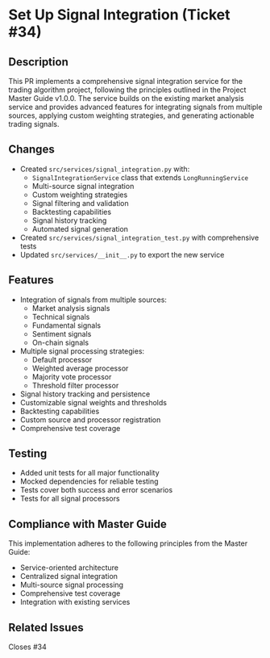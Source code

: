 # Set Up Signal Integration (Ticket #34)

## Description
This PR implements a comprehensive signal integration service for the trading algorithm project, following the principles outlined in the Project Master Guide v1.0.0. The service builds on the existing market analysis service and provides advanced features for integrating signals from multiple sources, applying custom weighting strategies, and generating actionable trading signals.

## Changes
- Created `src/services/signal_integration.py` with:
  - `SignalIntegrationService` class that extends `LongRunningService`
  - Multi-source signal integration
  - Custom weighting strategies
  - Signal filtering and validation
  - Backtesting capabilities
  - Signal history tracking
  - Automated signal generation
- Created `src/services/signal_integration_test.py` with comprehensive tests
- Updated `src/services/__init__.py` to export the new service

## Features
- Integration of signals from multiple sources:
  - Market analysis signals
  - Technical signals
  - Fundamental signals
  - Sentiment signals
  - On-chain signals
- Multiple signal processing strategies:
  - Default processor
  - Weighted average processor
  - Majority vote processor
  - Threshold filter processor
- Signal history tracking and persistence
- Customizable signal weights and thresholds
- Backtesting capabilities
- Custom source and processor registration
- Comprehensive test coverage

## Testing
- Added unit tests for all major functionality
- Mocked dependencies for reliable testing
- Tests cover both success and error scenarios
- Tests for all signal processors

## Compliance with Master Guide
This implementation adheres to the following principles from the Master Guide:
- Service-oriented architecture
- Centralized signal integration
- Multi-source signal processing
- Comprehensive test coverage
- Integration with existing services

## Related Issues
Closes #34
